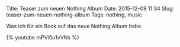 Title: Teaser zum neuen Nothing Album
Date: 2015-12-09 11:34
Slug: teaser-zum-neuen-nothing-album
Tags: nothing, music

Was ich für ein Bock auf das neue Nothing Album habe.

{% youtube mPVl5u1vVNs %}
